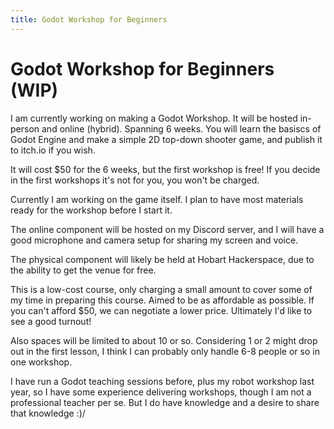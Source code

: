 ```yaml
---
title: Godot Workshop for Beginners
---
```


# Godot Workshop for Beginners (WIP)

I am currently working on making a Godot Workshop. It will be hosted in-person and online (hybrid). Spanning 6 weeks. You will learn the basiscs of Godot Engine and make a simple 2D top-down shooter game, and publish it to itch.io if you wish.  
  
It will cost $50 for the 6 weeks, but the first workshop is free! If you decide in the first workshops it's not for you, you won't be charged.  
  
Currently I am working on the game itself. I plan to have most materials ready for the workshop before I start it.  

The online component will be hosted on my Discord server, and I will have a good microphone and camera setup for sharing my screen and voice. 

The physical component will likely be held at Hobart Hackerspace, due to the ability to get the venue for free.

This is a low-cost course, only charging a small amount to cover some of my time in preparing this course. Aimed to be as affordable as possible. If you can't afford $50, we can negotiate a lower price. Ultimately I'd like to see a good turnout!  

Also spaces will be limited to about 10 or so. Considering 1 or 2 might drop out in the first lesson, I think I can probably only handle 6-8 people or so in one workshop.  

I have run a Godot teaching sessions before, plus my robot workshop last year, so I have some experience delivering workshops, though I am not a professional teacher per se. But I do have knowledge and a desire to share that knowledge :)/